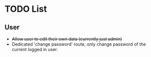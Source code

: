 # TODO List

## User

- ~~Allow user to edit their own data (currently just admin)~~
- Dedicated 'change password' route, only change password of the current logged
  in user.
